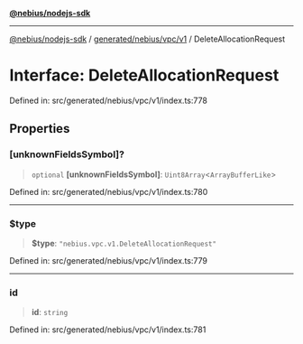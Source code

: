 [**@nebius/nodejs-sdk**](../../../../../README.md)

***

[@nebius/nodejs-sdk](../../../../../README.md) / [generated/nebius/vpc/v1](../README.md) / DeleteAllocationRequest

# Interface: DeleteAllocationRequest

Defined in: src/generated/nebius/vpc/v1/index.ts:778

## Properties

### \[unknownFieldsSymbol\]?

> `optional` **\[unknownFieldsSymbol\]**: `Uint8Array`\<`ArrayBufferLike`\>

Defined in: src/generated/nebius/vpc/v1/index.ts:780

***

### $type

> **$type**: `"nebius.vpc.v1.DeleteAllocationRequest"`

Defined in: src/generated/nebius/vpc/v1/index.ts:779

***

### id

> **id**: `string`

Defined in: src/generated/nebius/vpc/v1/index.ts:781
